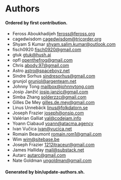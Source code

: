 # Authors

#### Ordered by first contribution.

- Feross Aboukhadijeh <feross@feross.org>
- cagedwisdom <cagedwisdom@tricorder.org>
- Shyam S Kumar <shyam.salim.kumar@outlook.com>
- fisch0920 <fisch0920@gmail.com>
- gtuk <gtuk@hush.ai>
- opfl <openthefrog@gmail.com>
- Chris <abody.97@gmail.com>
- Astro <astro@spaceboyz.net>
- Sindre Sorhus <sindresorhus@gmail.com>
- grunjol <grunjol@argenteam.net>
- Johnny Tong <mailbox@johnnytong.com>
- Josip Janžić <josip.janzic@gmail.com>
- Simba Zhang <solderzzc@gmail.com>
- Gilles De Mey <gilles.de.mey@gmail.com>
- Linus Unnebäck <linus@folkdatorn.se>
- Joseph Frazier <joseph@onsip.com>
- Valérian Galliat <val@codejam.info>
- Yoann Ciabaud <yoann@atacma.agency>
- Ivan Vučica <ivan@vucica.net>
- Romain Beaumont <romain.rom1@gmail.com>
- Wim <wim@sitebase.be>
- Joseph Frazier <1212jtraceur@gmail.com>
- James Halliday <mail@substack.net>
- Autarc <autarc@gmail.com>
- Nate Goldman <ungoldman@gmail.com>

#### Generated by bin/update-authors.sh.

